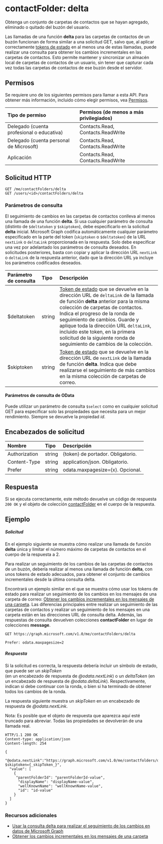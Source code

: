 # <a name="contactfolder-delta"></a>contactFolder: delta

Obtenga un conjunto de carpetas de contactos que se hayan agregado, eliminado o quitado del buzón del usuario.

Las llamadas de una función **delta** para las carpetas de contactos de un buzón funcionan de forma similar a una solicitud GET, salvo que, al aplicar correctamente [tokens de estado](../../../concepts/delta_query_overview.md) en al menos una de estas llamadas, puede realizar una consulta para obtener los cambios incrementales en las carpetas de contactos. Esto permite mantener y sincronizar un almacén local de carpetas de contactos de un usuario, sin tener que capturar cada vez todas las carpetas de contactos de ese buzón desde el servidor.

## <a name="permissions"></a>Permisos
Se requiere uno de los siguientes permisos para llamar a esta API. Para obtener más información, incluido cómo elegir permisos, vea [Permisos](../../../concepts/permissions_reference.md).


|Tipo de permiso      | Permisos (de menos a más privilegiados)              |
|:--------------------|:---------------------------------------------------------|
|Delegado (cuenta profesional o educativa) | Contacts.Read, Contacts.ReadWrite    |
|Delegado (cuenta personal de Microsoft) | Contacts.Read, Contacts.ReadWrite    |
|Aplicación | Contacts.Read, Contacts.ReadWrite |

## <a name="http-request"></a>Solicitud HTTP
<!-- { "blockType": "ignored" } -->
```http
GET /me/contactFolders/delta
GET /users/<id>/contactFolders/delta
```

### <a name="query-parameters"></a>Parámetros de consulta

El seguimiento de cambios en las carpetas de contactos conlleva al menos una llamada de una función **delta**. Si usa cualquier parámetro de consulta (distinto de `$deltatoken` y `$skiptoken`), debe especificarlo en la solicitud **delta** inicial. Microsoft Graph codifica automáticamente cualquier parámetro especificado en la parte del token (`skiptoken` o `$deltatoken`) de la URL `nextLink` o `deltaLink` proporcionada en la respuesta. Solo debe especificar una vez por adelantado los parámetros de consulta deseados. En solicitudes posteriores, basta con copiar y aplicar la dirección URL `nextLink` o `deltaLink` de la respuesta anterior, dado que la dirección URL ya incluye los parámetros codificados deseados.

| Parámetro de consulta      | Tipo   |Descripción|
|:---------------|:--------|:----------|
| $deltatoken | string | [Token de estado](../../../concepts/delta_query_overview.md) que se devuelve en la dirección URL de `deltaLink` de la llamada de función **delta** anterior para la misma colección de carpetas de contactos. Indica el progreso de la ronda de seguimiento de cambios. Guarde y aplique toda la dirección URL `deltaLink`, incluido este token, en la primera solicitud de la siguiente ronda de seguimiento de cambios de la colección.|
| $skiptoken | string | [Token de estado](../../../concepts/delta_query_overview.md) que se devuelve en la dirección URL de `nextLink` de la llamada de función **delta**. Indica que debe realizarse el seguimiento de más cambios en la misma colección de carpetas de correo. |

#### <a name="odata-query-parameters"></a>Parámetros de consulta de OData

Puede utilizar un parámetro de consulta `$select` como en cualquier solicitud GET para especificar solo las propiedades que necesita para un mejor rendimiento. Siempre se devuelve la propiedad _id_. 

## <a name="request-headers"></a>Encabezados de solicitud
| Nombre       | Tipo | Descripción |
|:---------------|:----------|:----------|
| Authorization  | string  | {token} de portador. Obligatorio. |
| Content-Type  | string  | application/json. Obligatorio. |
| Prefer | string  | odata.maxpagesize={x}. Opcional. |

## <a name="response"></a>Respuesta

Si se ejecuta correctamente, este método devuelve un código de respuesta `200 OK` y el objeto de colección [contactFolder](../resources/contactfolder.md) en el cuerpo de la respuesta.

## <a name="example"></a>Ejemplo
##### <a name="request"></a>Solicitud
En el ejemplo siguiente se muestra cómo realizar una llamada de función **delta** única y limitar el número máximo de carpetas de contactos en el cuerpo de la respuesta a 2.

Para realizar un seguimiento de los cambios de las carpetas de contactos de un buzón, debería realizar al menos una llamada de función **delta**, con unos tokens de estado adecuados, para obtener el conjunto de cambios incrementales desde la última consulta delta. 

Encontrará un ejemplo similar en el que se muestra cómo usar los tokens de estado para realizar un seguimiento de los cambios en los mensajes de una carpeta de correo: [Obtener los cambios incrementales en los mensajes de una carpeta](../../../concepts/delta_query_messages.md). Las diferencias principales entre realizar un seguimiento de las carpetas de contactos y realizar un seguimiento de los mensajes en una carpeta están en las direcciones URL de consulta delta. Además, las respuestas de consulta devuelven colecciones **contactFolder** en lugar de colecciones **message**.

<!-- {
  "blockType": "request",
  "name": "contactfolder_delta"
}-->
```http
GET https://graph.microsoft.com/v1.0/me/contactFolders/delta

Prefer: odata.maxpagesize=2
```

##### <a name="response"></a>Respuesta

Si la solicitud es correcta, la respuesta debería incluir un símbolo de estado, que puede ser un _skipToken_  
(en un encabezado de respuesta de _@odata.nextLink_) o un _deltaToken_ (en un encabezado de respuesta de _@odata.deltaLink_). Respectivamente, indican si debe continuar con la ronda, o bien si ha terminado de obtener todos los cambios de la ronda.

La respuesta siguiente muestra un _skipToken_ en un encabezado de respuesta de _@odata.nextLink_.

Nota: Es posible que el objeto de respuesta que aparezca aquí esté truncado para abreviar. Todas las propiedades se devolverán de una llamada real.
<!-- {
  "blockType": "response",
  "truncated": true,
  "@odata.type": "microsoft.graph.contactFolder",
  "isCollection": true
} -->
```http
HTTP/1.1 200 OK
Content-type: application/json
Content-length: 254

{
  "@odata.nextLink":"https://graph.microsoft.com/v1.0/me/contactfolders/delta?$skiptoken={_skipToken_}",
  "value": [
    {
     "parentFolderId": "parentFolderId-value",
      "displayName": "displayName-value",
      "wellKnownName": "wellKnownName-value",
      "id": "id-value"
    }
  ]
}
```

### <a name="see-also"></a>Recursos adicionales

- [Usar la consulta delta para realizar el seguimiento de los cambios en datos de Microsoft Graph](../../../concepts/delta_query_overview.md)
- [Obtener los cambios incrementales en los mensajes de una carpeta](../../../concepts/delta_query_messages.md)

<!-- uuid: 8fcb5dbc-d5aa-4681-8e31-b001d5168d79
2015-10-25 14:57:30 UTC -->
<!-- {
  "type": "#page.annotation",
  "description": "contactFolder: delta",
  "keywords": "",
  "section": "documentation",
  "tocPath": ""
}-->